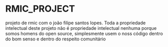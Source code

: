 # RMIC_PROJECT
projeto de rmic com o joão filipe santos lopes. Toda a propriedade intelectual deste projeto não é propriedade intelectual nenhuma porque somos homens do open source, simplesmente usem o noss código dentro do bom senso e dentro do respeito comunitário

